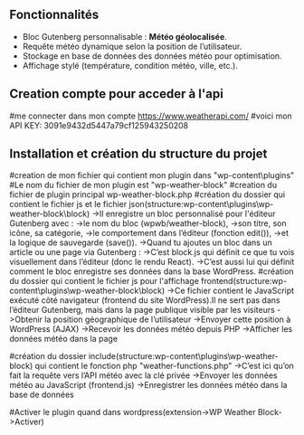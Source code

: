 ## Fonctionnalités
- Bloc Gutenberg personnalisable : **Météo géolocalisée**.
- Requête météo dynamique selon la position de l’utilisateur.
- Stockage en base de données des données météo pour optimisation.
- Affichage stylé (température, condition météo, ville, etc.).

## Creation compte pour acceder à l'api
#me connecter dans mon compte https://www.weatherapi.com/
#voici mon API KEY: 3091e9432d5447a79cf125943250208

## Installation et création du structure du projet
#creation de mon fichier qui contient mon plugin dans "wp-content\plugins\"
#Le nom du fichier de mon plugin est "wp-weather-block"
#creation du fichier de plugin principal wp-weather-block.php
#création du dossier qui contient le fichier js et le fichier json(structure:wp-content\plugins\wp-weather-block\block\)
->Il enregistre un bloc personnalisé pour l'éditeur Gutenberg avec :
    ->le nom du bloc (wpwb/weather-block),
    ->son titre, son icône, sa catégorie,
    ->le comportement dans l’éditeur (fonction edit()),
    ->et la logique de sauvegarde (save()).
->Quand tu ajoutes un bloc dans un article ou une page via Gutenberg :
    ->C’est block.js qui définit ce que tu vois visuellement dans l’éditeur (donc le rendu React).
    ->C’est aussi lui qui définit comment le bloc enregistre ses données dans la base WordPress.
#création du dossier qui contient le fichier js pour l'affichage frontend(structure:wp-content\plugins\wp-weather-block\block\)
->Ce fichier contient le JavaScript exécuté côté navigateur (frontend du site WordPress).Il ne sert pas dans l’éditeur Gutenberg, mais dans la page publique visible par les visiteurs
    ->Obtenir la position géographique de l’utilisateur
    ->Envoyer cette position à WordPress (AJAX)
    ->Recevoir les données météo depuis PHP
    ->Afficher les données météo dans la page

#création du dossier include(structure:wp-content\plugins\wp-weather-block\) qui contient le fonction php "weather-functions.php"
->C’est ici qu’on fait la requête vers l’API météo avec la clé privée
->Envoyer les données météo au JavaScript (frontend.js)
->Enregistrer les données météo dans la base de données

#Activer le plugin quand dans wordpress(extension->WP Weather Block->Activer)

